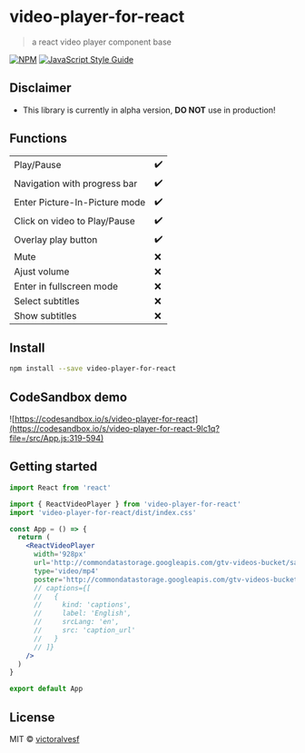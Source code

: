 # video-player-for-react

> a react video player component base

[![NPM](https://img.shields.io/npm/v/video-player-for-react.svg)](https://www.npmjs.com/package/video-player-for-react) [![JavaScript Style Guide](https://img.shields.io/badge/code_style-standard-brightgreen.svg)](https://standardjs.com)

## Disclaimer

- This library is currently in alpha version, **DO NOT** use in production!

## Functions

|                               |                    |
| ----------------------------- | ------------------ |
| Play/Pause                    | :heavy_check_mark: |
| Navigation with progress bar  | :heavy_check_mark: |
| Enter Picture-In-Picture mode | :heavy_check_mark: |
| Click on video to Play/Pause  | :heavy_check_mark: |
| Overlay play button           | :heavy_check_mark: |
| Mute                          | :x:                |
| Ajust volume                  | :x:                |
| Enter in fullscreen mode      | :x:                |
| Select subtitles              | :x:                |
| Show subtitles                | :x:                |

## Install

```bash
npm install --save video-player-for-react
```

## CodeSandbox demo

![https://codesandbox.io/s/video-player-for-react](https://codesandbox.io/s/video-player-for-react-9lc1q?file=/src/App.js:319-594)

## Getting started

```jsx
import React from 'react'

import { ReactVideoPlayer } from 'video-player-for-react'
import 'video-player-for-react/dist/index.css'

const App = () => {
  return (
    <ReactVideoPlayer
      width='928px'
      url='http://commondatastorage.googleapis.com/gtv-videos-bucket/sample/BigBuckBunny.mp4'
      type='video/mp4'
      poster='http://commondatastorage.googleapis.com/gtv-videos-bucket/sample/images/BigBuckBunny.jpg'
      // captions={[
      //   {
      //     kind: 'captions',
      //     label: 'English',
      //     srcLang: 'en',
      //     src: 'caption_url'
      //   }
      // ]}
    />
  )
}

export default App
```

## License

MIT © [victoralvesf](https://github.com/victoralvesf)
